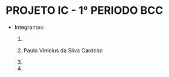 ﻿# PROJETO IC - 1° PERIODO BCC

- Integrantes:
  
    1.
  
    2.  Paulo Vinicius da Silva Cardoso
    3.  
    4. 
